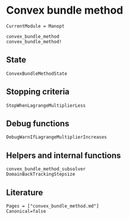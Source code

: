 # Convex bundle method

```@meta
CurrentModule = Manopt
```

```@docs
convex_bundle_method
convex_bundle_method!
```

## State

```@docs
ConvexBundleMethodState
```

## Stopping criteria

```@docs
StopWhenLagrangeMultiplierLess
```

## Debug functions

```@docs
DebugWarnIfLagrangeMultiplierIncreases
```

## Helpers and internal functions

```@docs
convex_bundle_method_subsolver
DomainBackTrackingStepsize
```

## Literature

```@bibliography
Pages = ["convex_bundle_method.md"]
Canonical=false
```
